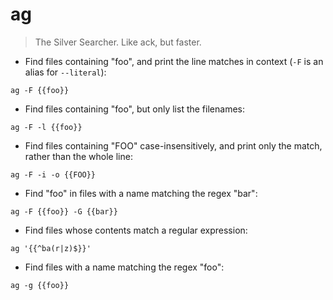 # ag

> The Silver Searcher. Like ack, but faster.

- Find files containing "foo", and print the line matches in context (`-F` is an alias for `--literal`):

`ag -F {{foo}}`

- Find files containing "foo", but only list the filenames:

`ag -F -l {{foo}}`

- Find files containing "FOO" case-insensitively, and print only the match, rather than the whole line:

`ag -F -i -o {{FOO}}`

- Find "foo" in files with a name matching the regex "bar":

`ag -F {{foo}} -G {{bar}}`

- Find files whose contents match a regular expression:

`ag '{{^ba(r|z)$}}'`

- Find files with a name matching the regex "foo":

`ag -g {{foo}}`
